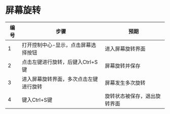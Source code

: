 # 屏幕旋转

| 编号 | 步骤                                   | 预期                         |
| ---- | -------------------------------------- | ---------------------------- |
| 1    | 打开控制中心-显示，点击屏幕选择按钮    | 进入屏幕旋转界面             |
| 2    | 点击左键进行旋转，后键入Ctrl+S键       | 屏幕旋转并保存               |
| 3    | 进入屏幕旋转界面，多次点击左键进行旋转 | 屏幕发生多次旋转             |
| 4    | 键入Ctrl+S键                           | 旋转状态被保存，退出旋转界面 |

